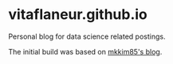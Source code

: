 # vitaflaneur.github.io

Personal blog for data science related postings. 

The initial build was based on [mkkim85's blog](https://github.com/mkkim85/mkkim85.github.io). 
